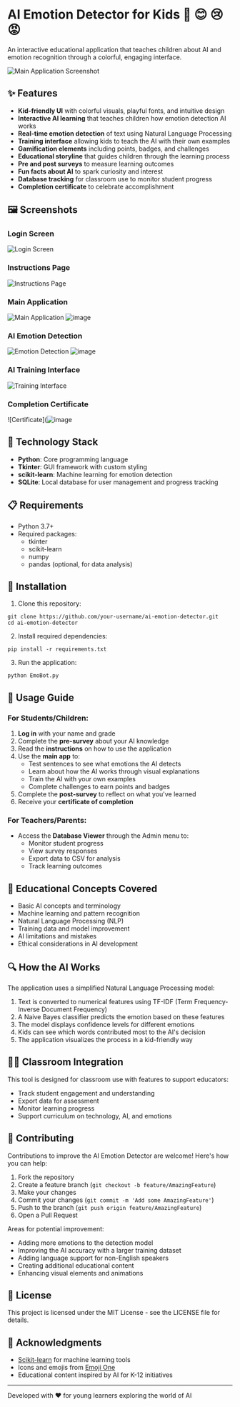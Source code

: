 # AI Emotion Detector for Kids 🤖 😊 😢 😡

An interactive educational application that teaches children about AI and emotion recognition through a colorful, engaging interface.

![Main Application Screenshot](![image](https://github.com/user-attachments/assets/963f98cc-a229-4bdd-9e42-9c71df7d3cd8)
)

## ✨ Features

- **Kid-friendly UI** with colorful visuals, playful fonts, and intuitive design
- **Interactive AI learning** that teaches children how emotion detection AI works
- **Real-time emotion detection** of text using Natural Language Processing
- **Training interface** allowing kids to teach the AI with their own examples
- **Gamification elements** including points, badges, and challenges
- **Educational storyline** that guides children through the learning process
- **Pre and post surveys** to measure learning outcomes
- **Fun facts about AI** to spark curiosity and interest
- **Database tracking** for classroom use to monitor student progress
- **Completion certificate** to celebrate accomplishment

## 🖼️ Screenshots

### Login Screen
![Login Screen](![image](https://github.com/user-attachments/assets/8cbaa1e7-c970-4186-a801-e2e85ab0dc66)
)

### Instructions Page
![Instructions Page](![image](https://github.com/user-attachments/assets/8e7c2fac-5f7d-4d7a-8c73-74f276c9bd7c)
)

### Main Application
![Main Application](![image](https://github.com/user-attachments/assets/4b0c2615-a3bf-420a-9ab5-9b0a7d692933)
)
![image](https://github.com/user-attachments/assets/6145995d-eaae-46a5-9bfe-9ffe7d004ff9)

### AI Emotion Detection
![Emotion Detection](![image](https://github.com/user-attachments/assets/a79ced3b-bc17-458e-9349-e5c44203e16a)
)
![image](https://github.com/user-attachments/assets/59e6a742-68c3-4a88-8704-e1928b1aa3c2)

### AI Training Interface
![Training Interface](![image](https://github.com/user-attachments/assets/7de6be6b-3afe-4e85-b840-0f0d7c758a0e)
)

### Completion Certificate
![Certificate](![image](https://github.com/user-attachments/assets/c5ccc598-aed1-44c8-a6b0-9a65da03cd24)


## 🔧 Technology Stack

- **Python**: Core programming language
- **Tkinter**: GUI framework with custom styling
- **scikit-learn**: Machine learning for emotion detection
- **SQLite**: Local database for user management and progress tracking

## 📋 Requirements

- Python 3.7+
- Required packages:
  - tkinter
  - scikit-learn
  - numpy
  - pandas (optional, for data analysis)

## 🚀 Installation

1. Clone this repository:
```
git clone https://github.com/your-username/ai-emotion-detector.git
cd ai-emotion-detector
```

2. Install required dependencies:
```
pip install -r requirements.txt
```

3. Run the application:
```
python EmoBot.py
```

## 📝 Usage Guide

### For Students/Children:

1. **Log in** with your name and grade
2. Complete the **pre-survey** about your AI knowledge
3. Read the **instructions** on how to use the application
4. Use the **main app** to:
   - Test sentences to see what emotions the AI detects
   - Learn about how the AI works through visual explanations
   - Train the AI with your own examples
   - Complete challenges to earn points and badges
5. Complete the **post-survey** to reflect on what you've learned
6. Receive your **certificate of completion**

### For Teachers/Parents:

- Access the **Database Viewer** through the Admin menu to:
  - Monitor student progress
  - View survey responses
  - Export data to CSV for analysis
  - Track learning outcomes

## 🧠 Educational Concepts Covered

- Basic AI concepts and terminology
- Machine learning and pattern recognition
- Natural Language Processing (NLP)
- Training data and model improvement
- AI limitations and mistakes
- Ethical considerations in AI development

## 🔍 How the AI Works

The application uses a simplified Natural Language Processing model:
1. Text is converted to numerical features using TF-IDF (Term Frequency-Inverse Document Frequency)
2. A Naive Bayes classifier predicts the emotion based on these features
3. The model displays confidence levels for different emotions
4. Kids can see which words contributed most to the AI's decision
5. The application visualizes the process in a kid-friendly way

## 👩‍🏫 Classroom Integration

This tool is designed for classroom use with features to support educators:
- Track student engagement and understanding
- Export data for assessment
- Monitor learning progress
- Support curriculum on technology, AI, and emotions

## 🤝 Contributing

Contributions to improve the AI Emotion Detector are welcome! Here's how you can help:

1. Fork the repository
2. Create a feature branch (`git checkout -b feature/AmazingFeature`)
3. Make your changes
4. Commit your changes (`git commit -m 'Add some AmazingFeature'`)
5. Push to the branch (`git push origin feature/AmazingFeature`)
6. Open a Pull Request

Areas for potential improvement:
- Adding more emotions to the detection model
- Improving the AI accuracy with a larger training dataset
- Adding language support for non-English speakers
- Creating additional educational content
- Enhancing visual elements and animations

## 📜 License

This project is licensed under the MIT License - see the LICENSE file for details.

## 🙏 Acknowledgments

- [Scikit-learn](https://scikit-learn.org/) for machine learning tools
- Icons and emojis from [Emoji One](https://www.emojione.com/)
- Educational content inspired by AI for K-12 initiatives

---

Developed with ❤️ for young learners exploring the world of AI
